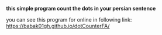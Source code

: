 **this simple program count the dots in your persian sentence**

you can see this program for online in following link:
    https://babak01gh.github.io/dotCounterFA/
